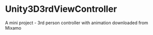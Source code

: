 # Unity3D3rdViewController

A mini project - 3rd person controller with animation downloaded from Mixamo
